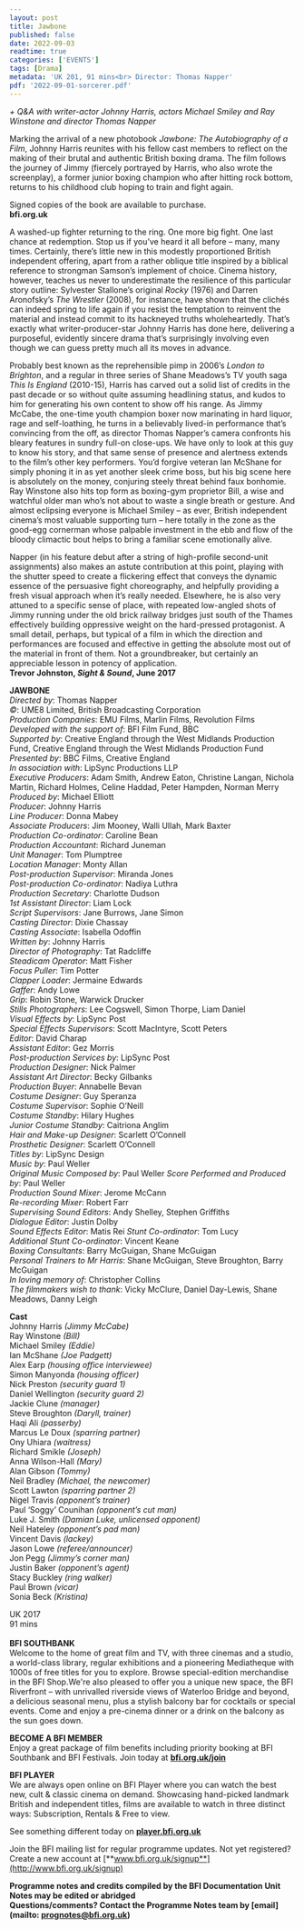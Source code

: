 ```yaml
---
layout: post
title: Jawbone
published: false
date: 2022-09-03
readtime: true
categories: ['EVENTS']
tags: [Drama]
metadata: 'UK 201, 91 mins<br> Director: Thomas Napper'
pdf: '2022-09-01-sorcerer.pdf'
---
```


_+ Q&A with writer-actor Johnny Harris, actors Michael Smiley and Ray Winstone and director Thomas Napper_

Marking the arrival of a new photobook _Jawbone: The Autobiography of a Film_, Johnny Harris reunites with his fellow cast members to reflect on the making of their brutal and authentic British boxing drama. The film follows the journey of Jimmy (fiercely portrayed by Harris, who also wrote the screenplay), a former junior boxing champion who after hitting rock bottom, returns to his childhood club hoping to train and fight again.  

Signed copies of the book are available to purchase.  
**bfi.org.uk**  

A washed-up fighter returning to the ring. One more big fight. One last chance at redemption. Stop us if you’ve heard it all before – many, many times. Certainly, there’s little new in this modestly proportioned British independent offering, apart from a rather oblique title inspired by a biblical reference to strongman Samson’s implement of choice. Cinema history, however, teaches us never to underestimate the resilience of this particular story outline: Sylvester Stallone’s original _Rocky_ (1976) and Darren Aronofsky’s  _The Wrestler_ (2008), for instance, have shown that the clichés can indeed spring to life again if you resist the temptation to reinvent the material and instead commit to its hackneyed truths wholeheartedly. That’s exactly what writer-producer-star Johnny Harris has done here, delivering a purposeful, evidently sincere drama that’s surprisingly involving even though we can guess pretty much all its moves in advance.

Probably best known as the reprehensible pimp in 2006’s _London to Brighton_, and a regular in three series of Shane Meadows’s TV youth saga _This Is England_ (2010-15), Harris has carved out a solid list of credits in the past decade or so without quite assuming headlining status, and kudos to him for generating his own content to show off his range. As Jimmy McCabe, the one-time youth champion boxer now marinating in hard liquor, rage and self-loathing, he turns in a believably lived-in performance that’s convincing from the off, as director Thomas Napper’s camera confronts his bleary features in sundry full-on close-ups. We have only to look at this guy to know his story, and that same sense of presence and alertness extends to the film’s other key performers. You’d forgive veteran Ian McShane for simply phoning it in as yet another sleek crime boss, but his big scene here is absolutely on the money, conjuring steely threat behind faux bonhomie. Ray Winstone also hits top form as boxing-gym proprietor Bill, a wise and watchful older man who’s not about to waste a single breath or gesture. And almost eclipsing everyone is Michael Smiley – as ever, British independent cinema’s most valuable supporting turn – here totally in the zone as the good-egg cornerman whose palpable investment in the ebb and flow of the bloody climactic bout helps to bring a familiar scene emotionally alive.

Napper (in his feature debut after a string of high-profile second-unit assignments) also makes an astute contribution at this point, playing with the shutter speed to create a flickering effect that conveys the dynamic essence of the persuasive fight choreography, and helpfully providing a fresh visual approach when it’s really needed. Elsewhere, he is also very attuned to a specific sense of place, with repeated low-angled shots of Jimmy running under the old brick railway bridges just south of the Thames effectively building oppressive weight on the hard-pressed protagonist. A small detail, perhaps, but typical of a film in which the direction and performances are focused and effective in getting the absolute most out of the material in front of them. Not a groundbreaker, but certainly an appreciable lesson in potency of application.  
**Trevor Johnston, _Sight & Sound_, June 2017**  

**JAWBONE**  
_Directed by_: Thomas Napper  
_©_: UME8 Limited, British Broadcasting Corporation  
_Production Companies_: EMU Films, Marlin Films, Revolution Films  
_Developed with the support of_: BFI Film Fund, BBC  
_Supported by_: Creative England through the West Midlands Production Fund, Creative England through the West Midlands Production Fund  
_Presented by_: BBC Films, Creative England  
_In association with_: LipSync Productions LLP  
_Executive Producers_: Adam Smith, Andrew Eaton, Christine Langan, Nichola Martin, Richard Holmes, Celine Haddad, Peter Hampden, Norman Merry  
_Produced by_: Michael Elliott  
_Producer_: Johnny Harris  
_Line Producer_: Donna Mabey  
_Associate Producers_: Jim Mooney, Walli Ullah, Mark Baxter  
_Production Co-ordinator_: Caroline Bean  
_Production Accountant_: Richard Juneman  
_Unit Manager_: Tom Plumptree  
_Location Manager_: Monty Allan  
_Post-production Supervisor_: Miranda Jones  
_Post-production Co-ordinator_: Nadiya Luthra  
_Production Secretary_: Charlotte Dudson  
_1st Assistant Director_: Liam Lock  
_Script Supervisors_: Jane Burrows, Jane Simon  
_Casting Director_: Dixie Chassay  
_Casting Associate_: Isabella Odoffin  
_Written by_: Johnny Harris  
_Director of Photography_: Tat Radcliffe  
_Steadicam Operator_: Matt Fisher  
_Focus Puller_: Tim Potter  
_Clapper Loader_: Jermaine Edwards  
_Gaffer_: Andy Lowe  
_Grip_: Robin Stone, Warwick Drucker  
_Stills Photographers_: Lee Cogswell, Simon Thorpe, Liam Daniel  
_Visual Effects by_: LipSync Post  
_Special Effects Supervisors_: Scott MacIntyre, Scott Peters  
_Editor_: David Charap  
_Assistant Editor_: Gez Morris  
_Post-production Services by_: LipSync Post  
_Production Designer_: Nick Palmer  
_Assistant Art Director_: Becky Gilbanks  
_Production Buyer_: Annabelle Bevan  
_Costume Designer_: Guy Speranza  
_Costume Supervisor_: Sophie O’Neill  
_Costume Standby_: Hilary Hughes  
_Junior Costume Standby_: Caitriona Anglim  
_Hair and Make-up Designer_: Scarlett O’Connell  
_Prosthetic Designer_: Scarlett O’Connell  
_Titles by_: LipSync Design  
_Music by_: Paul Weller  
_Original Music Composed by_: Paul Weller
_Score Performed and Produced by_: Paul Weller  
_Production Sound Mixer_: Jerome McCann  
_Re-recording Mixer_: Robert Farr  
_Supervising Sound Editors_: Andy Shelley, Stephen Griffiths  
_Dialogue Editor_: Justin Dolby  
_Sound Effects Editor_: Matis Rei
_Stunt Co-ordinator_: Tom Lucy  
_Additional Stunt Co-ordinator_: Vincent Keane  
_Boxing Consultants_: Barry McGuigan, Shane McGuigan  
_Personal Trainers to Mr Harris_: Shane McGuigan, Steve Broughton, Barry McGuigan  
_In loving memory of_: Christopher Collins  
_The filmmakers wish to thank_: Vicky McClure, Daniel Day-Lewis, Shane Meadows, Danny Leigh  

**Cast**  
Johnny Harris _(Jimmy McCabe)_  
Ray Winstone _(Bill)_  
Michael Smiley _(Eddie)_  
Ian McShane _(Joe Padgett)_  
Alex Earp _(housing office interviewee)_  
Simon Manyonda _(housing officer)_  
Nick Preston _(security guard 1)_  
Daniel Wellington _(security guard 2)_  
Jackie Clune _(manager)_  
Steve Broughton _(Daryll, trainer)_  
Haqi Ali _(passerby)_  
Marcus Le Doux _(sparring partner)_  
Ony Uhiara _(waitress)_  
Richard Smikle _(Joseph)_  
Anna Wilson-Hall _(Mary)_  
Alan Gibson _(Tommy)_  
Neil Bradley _(Michael, the newcomer)_  
Scott Lawton _(sparring partner 2)_  
Nigel Travis _(opponent’s trainer)_  
Paul ‘Soggy’ Counihan _(opponent’s cut man)_  
Luke J. Smith _(Damian Luke, unlicensed opponent)_  
Neil Hateley _(opponent’s pad man)_  
Vincent Davis _(lackey)_  
Jason Lowe _(referee/announcer)_  
Jon Pegg _(Jimmy’s corner man)_  
Justin Baker _(opponent’s agent)_  
Stacy Buckley _(ring walker)_  
Paul Brown _(vicar)_  
Sonia Beck _(Kristina)_  

UK 2017  
91 mins  
<br>
**BFI SOUTHBANK**  
Welcome to the home of great film and TV, with three cinemas and a studio, a world-class library, regular exhibitions and a pioneering Mediatheque with 1000s of free titles for you to explore. Browse special-edition merchandise in the BFI Shop.We&#39;re also pleased to offer you a unique new space, the BFI Riverfront – with unrivalled riverside views of Waterloo Bridge and beyond, a delicious seasonal menu, plus a stylish balcony bar for cocktails or special events. Come and enjoy a pre-cinema dinner or a drink on the balcony as the sun goes down.  

**BECOME A BFI MEMBER**  
Enjoy a great package of film benefits including priority booking at BFI Southbank and BFI Festivals. Join today at [**bfi.org.uk/join**](http://www.bfi.org.uk/join)  

**BFI PLAYER**  
 We are always open online on BFI Player where you can watch the best new, cult &amp; classic cinema on demand. Showcasing hand-picked landmark British and independent titles, films are available to watch in three distinct ways: Subscription, Rentals &amp; Free to view.  

See something different today on [**player.bfi.org.uk**](https://player.bfi.org.uk)  

Join the BFI mailing list for regular programme updates. Not yet registered? Create a new account at [**www.bfi.org.uk/signup**](http://www.bfi.org.uk/signup)

**Programme notes and credits compiled by the BFI Documentation Unit  
Notes may be edited or abridged  
Questions/comments? Contact the Programme Notes team by [email](mailto: prognotes@bfi.org.uk)**

